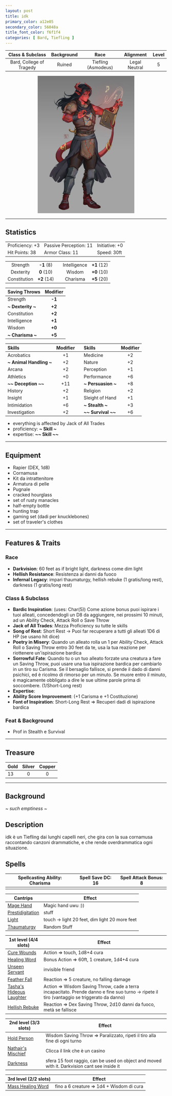 ```yaml
---
layout: post
title: idk
primary_color: a12e05
secondary_color: 56048a
title_font_color: f6f1f4
categories: [ Bard, Tiefling ]
---
```


|     Class & Subclass     | Background |        Race         |   Alignment   | Level |
|:------------------------:|:----------:|:-------------------:|:-------------:|:-----:|
| Bard, College of Tragedy |   Ruined   | Tiefling (Asmodeus) | Legal Neutral |   5   |

<div align="center" style="width:60%;margin:auto;">
<img src="/assets/img/idk.webp" alt="idk" title="idk">
</div>

---

## Statistics

|                 |                        |                |
|-----------------|------------------------|----------------|
| Proficiency: +3 | Passive Perception: 11 | Initiative: +0 |
| Hit Points: 38  | Armor Class: 11        | Speed: 30ft    |

|              |             |     |              |             |
|:------------:|:-----------:|:---:|:------------:|:-----------:|
|   Strength   | **-1** (8)  |     | Intelligence | **+1** (12) |
|  Dexterity   | **0** (10)  |     |    Wisdom    | **+0** (10) |
| Constitution | **+2** (14) |     |   Charisma   | **+5** (20) |

| Saving Throws       | Modifier |
|:--------------------|:--------:|
| Strength            |  **-1**  |
| **\~ Dexterity \~** |  **+2**  |
| Constitution        |  **+2**  |
| Intelligence        |  **+1**  |
| Wisdom              |  **+0**  |
| **\~ Charisma \~**  |  **+5**  |

| Skills                    | Modifier |     | Skills                 | Modifier |
|:--------------------------|:--------:|:---:|:-----------------------|:--------:|
| Acrobatics                |    +1    |     | Medicine               |    +2    |
| **\~ Animal Handling \~** |    +2    |     | Nature                 |    +2    |
| Arcana                    |    +2    |     | Perception             |    +1    |
| Athletics                 |    +0    |     | Performance            |    +6    |
| **\~\~ Deception \~\~**   |   +11    |     | **\~ Persuasion \~**   |    +8    |
| History                   |    +2    |     | Religion               |    +2    |
| Insight                   |    +1    |     | Sleight of Hand        |    +1    |
| Intimidation              |    +6    |     | **\~ Stealth \~**      |    +3    |
| Investigation             |    +2    |     | **\~\~ Survival \~\~** |    +6    |

- everything is affected by Jack of All Trades
- proficiency: **\~ Skill \~**
- expertise: **\~\~ Skill \~\~**

---

## Equipment

- Rapier (DEX, 1d8)
- Cornamusa
- Kit da intrattenitore
- Armatura di pelle
- Pugnale
- cracked hourglass
- set of rusty manacles
- half-empty bottle
- hunting trap
- gaming set (dadi per knucklebones)
- set of traveler's clothes

---

## Features & Traits

### Race

- **Darkvision**: 60 feet as if bright light, darkness come dim light
- **Hellish Resistance**: Resistenza ai danni da fuoco
- **Infernal Legacy**: impari thaumaturgy, hellish rebuke (1 gratis/long rest), darkness (1 gratis/long rest)

### Class & Subclass

- **Bardic Inspiration**: (uses: Char(5)) Come azione bonus puoi ispirare i tuoi alleati, concedendogli un D8 da
  aggiungere, nei prossimi 10 minuti, ad un Ability Check, Attack Roll o Save Throw
- **Jack of All Trades**: Mezza Proficiency su tutte le skills
- **Song of Rest**: Short Rest -> Puoi far recuperare a tutti gli alleati 1D6 di HP (se usano hit dice)
- **Poetry in Misery**: Quando un alleato rolla un 1 per Ability Check, Attack Roll o Saving Throw entro 30 feet da te,
  usa la tua reazione per riottenere un'ispirazione bardica
- **Sorrowful Fate**: Quando tu o un tuo alleato forzate una creatura a fare un Saving Throw, puoi usare una tua
  ispirazione bardica per cambiarlo in un tiro su Carisma. Se il bersaglio fallisce,
  si prende il dado di danni psichici, ed è ricolmo di rimorso per un minuto. Se muore entro il minuto, è magicamente
  obbligato a dire le sue ultime parole prima di soccombere. (1/Short-Long rest)
- **Expertise**:
- **Ability Score Improvement**: (+1 Carisma e +1 Costituzione)
- **Font of Inspiration**: Short-Long Rest => Recuperi dadi di ispirazione bardica

### Feat & Background

- Prof in Stealth e Survival

---

## Treasure

| Gold | Silver | Copper |
|:-----|:------:|:------:|
| 13   |   0    |   0    |

---

## Background

 *~ such emptiness ~*

## Description

idk è un Tiefling dai lunghi capelli neri, che gira con la sua cornamusa raccontando canzoni drammatiche, e che rende overdrammatica ogni situazione.

## Spells

| Spellcasting Ability: Charisma | Spell Save DC: 16 | Spell Attack Bonus: 8 |
|--------------------------------|-------------------|-----------------------|
|                                |                   |                       |

| Cantrips                                                              | Effect                                         |
|-----------------------------------------------------------------------|------------------------------------------------|
| [Mage Hand](https://5e.tools/spells.html#mage%20hand_phb)             | Magic hand uwu :))                             |
| [Prestidigitation](https://5e.tools/spells.html#prestidigitation_phb) | stuff                                          |
| [Light](https://5e.tools/spells.html#light_phb)                       | touch -> light 20 feet, dim light 20 more feet |
| [Thaumaturgy](https://5e.tools/spells.html#thaumaturgy_phb)           | Random Stuff                                   |

| 1st level (4/4 slots)                                                                     | Effect                                                                                                                                       |
|-------------------------------------------------------------------------------------------|----------------------------------------------------------------------------------------------------------------------------------------------|
| [Cure Wounds](https://5e.tools/spells.html#cure%20wounds_phb)                             | Action => touch, 1d8+4 cura                                                                                                                  |
| [Healing Word](https://5e.tools/spells.html#healing%20word_phb)                           | Bonus Action => 60ft, 1 creature, 1d4+4 cura                                                                                                 |
| [Unseen Servant](https://5e.tools/spells.html#unseen%20servant_phb)                       | invisible friend                                                                                                                             |
| [Feather Fall](https://5e.tools/spells.html#feather%20fall_phb)                           | Reaction => 5 creature, no falling damage                                                                                                    |
| [Tasha's Hideous Laughter](https://5e.tools/spells.html#tasha's%20hideous%20laughter_phb) | Action => Wisdom Saving Throw, cade a terra incapacitato. Prende danno e fine suo turno -> ripete il tiro (vantaggio se triggerato da danno) |
| [Hellish Rebuke](https://5e.tools/spells.html#hellish%20rebuke_phb)                       | Reaction => Dex Saving Throw, 2d10 danni da fuoco, metà se fallisce                                                                          |

| 2nd level (3/3 slots)                                                       | Effect                                                                                       |
|-----------------------------------------------------------------------------|----------------------------------------------------------------------------------------------|
| [Hold Person](https://5e.tools/spells.html#hold%20person_phb)               | Wisdom Saving Throw => Paralizzato, ripeti il tiro alla fine di ogni turno                   |
| [Nathair's Mischief](https://5e.tools/spells.html#nathair's%20mischief_ftd) | Clicca il link che è un casino                                                               |
| [Darkness](https://5e.tools/spells.html#darkness_phb)                       | sfera 15 foot raggio, can be used on object and moved with it. Darkvision cant see inside it |

| 3rd level (2/2 slots)                                                       | Effect                                    |
|-----------------------------------------------------------------------------|-------------------------------------------|
| [Mass Healing Word](https://5e.tools/spells.html#mass%20healing%20word_phb) | fino a 6 creature => 1d4 + Wisdom di cura |
